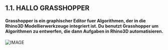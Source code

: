 ## 1.1. HALLO GRASSHOPPER

#### Grasshopper is ein graphischer Editor fuer Algorithmen, der in die Rhino3D Modellierwerkzeuge integriert ist. Du benutzt Grasshopper um Algorithmen zu entwerfen, die dann Aufgaben in Rhino3D automatisieren.

![IMAGE](images/1-1/001_hello-grasshopper.png)
